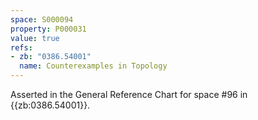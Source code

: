 ```yaml
---
space: S000094
property: P000031
value: true
refs:
- zb: "0386.54001"
  name: Counterexamples in Topology
---
```


Asserted in the General Reference Chart for space #96 in
{{zb:0386.54001}}.
